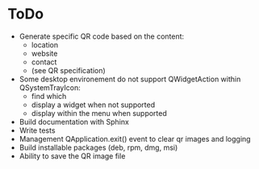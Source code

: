# ToDo

- Generate specific QR code based on the content:
  - location
  - website
  - contact
  - (see QR specification)
- Some desktop environement do not support QWidgetAction within QSystemTrayIcon:
  - find which
  - display a widget when not supported
  - display within the menu when supported
- Build documentation with Sphinx
- Write tests
- Management QApplication.exit() event to clear qr images and logging
- Build installable packages (deb, rpm, dmg, msi)
- Ability to save the QR image file